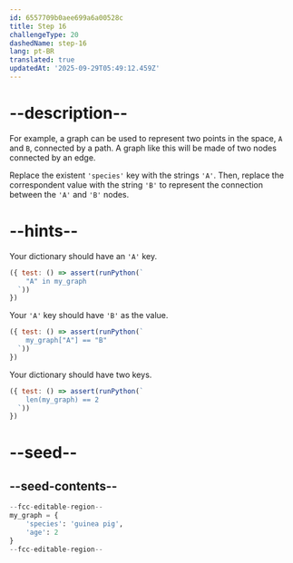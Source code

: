 ```yaml
---
id: 6557709b0aee699a6a00528c
title: Step 16
challengeType: 20
dashedName: step-16
lang: pt-BR
translated: true
updatedAt: '2025-09-29T05:49:12.459Z'
---
```


# --description--

For example, a graph can be used to represent two points in the space, `A` and `B`, connected by a path. A graph like this will be made of two nodes connected by an edge.

Replace the existent `'species'` key with the strings `'A'`. Then, replace the correspondent value with the string `'B'` to represent the connection between the `'A'` and `'B'` nodes.

# --hints--

Your dictionary should have an `'A'` key.

```js
({ test: () => assert(runPython(`
    "A" in my_graph
  `))
})
```

Your `'A'` key should have `'B'` as the value.

```js
({ test: () => assert(runPython(`
    my_graph["A"] == "B"
  `))
})
```

Your dictionary should have two keys.

```js
({ test: () => assert(runPython(`
    len(my_graph) == 2
  `))
})
```

# --seed--

## --seed-contents--

```py
--fcc-editable-region--
my_graph = {
    'species': 'guinea pig',
    'age': 2
}
--fcc-editable-region--
```
